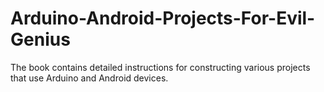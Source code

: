 # Arduino-Android-Projects-For-Evil-Genius
The book contains detailed instructions for constructing various projects that use Arduino and Android devices.
